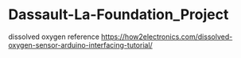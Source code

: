 # Dassault-La-Foundation_Project

dissolved oxygen reference
https://how2electronics.com/dissolved-oxygen-sensor-arduino-interfacing-tutorial/
